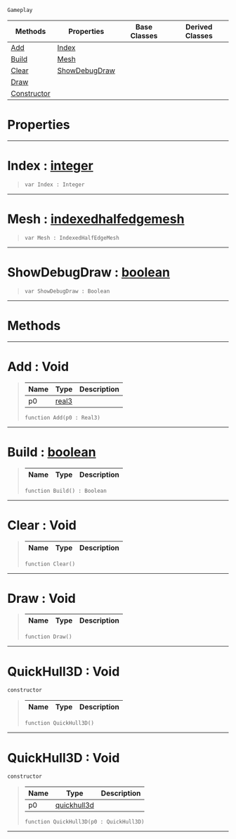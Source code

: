  `Gameplay`

|Methods|Properties|Base Classes|Derived Classes|
|---|---|---|---|
|[ Add](https://github.com/ZilchEngine/ZilchDocs/blob/master/code_reference/class_reference/quickhull3d.markdown#add-void)|[ Index](https://github.com/ZilchEngine/ZilchDocs/blob/master/code_reference/class_reference/quickhull3d.markdown#index-zero-engine-docume)| | |
|[ Build](https://github.com/ZilchEngine/ZilchDocs/blob/master/code_reference/class_reference/quickhull3d.markdown#build-zero-engine-docume)|[ Mesh](https://github.com/ZilchEngine/ZilchDocs/blob/master/code_reference/class_reference/quickhull3d.markdown#mesh-zero-engine-documen)| | |
|[ Clear](https://github.com/ZilchEngine/ZilchDocs/blob/master/code_reference/class_reference/quickhull3d.markdown#clear-void)|[ ShowDebugDraw](https://github.com/ZilchEngine/ZilchDocs/blob/master/code_reference/class_reference/quickhull3d.markdown#showdebugdraw-zero-engin)| | |
|[ Draw](https://github.com/ZilchEngine/ZilchDocs/blob/master/code_reference/class_reference/quickhull3d.markdown#draw-void)| | | |
|[ Constructor](https://github.com/ZilchEngine/ZilchDocs/blob/master/code_reference/class_reference/quickhull3d.markdown#quickhull3d-void)| | | |


 #  Properties


---  
 #  Index : [integer](https://github.com/ZilchEngine/ZilchDocs/blob/master/code_reference/nada_base_types/integer.markdown)

> 
> ``` lang=cpp, name=Nada
> var Index : Integer


---  
 #  Mesh : [indexedhalfedgemesh](https://github.com/ZilchEngine/ZilchDocs/blob/master/code_reference/class_reference/indexedhalfedgemesh.markdown)

> 
> ``` lang=cpp, name=Nada
> var Mesh : IndexedHalfEdgeMesh


---  
 #  ShowDebugDraw : [boolean](https://github.com/ZilchEngine/ZilchDocs/blob/master/code_reference/nada_base_types/boolean.markdown)

> 
> ``` lang=cpp, name=Nada
> var ShowDebugDraw : Boolean


---  
 #  Methods


---  
 #  Add : Void

> 
> |Name|Type|Description|
> |---|---|---|
> |p0|[real3](https://github.com/ZilchEngine/ZilchDocs/blob/master/code_reference/nada_base_types/real3.markdown)| |
> ``` lang=cpp, name=Nada
> function Add(p0 : Real3)
> ``` 


---  
 #  Build : [boolean](https://github.com/ZilchEngine/ZilchDocs/blob/master/code_reference/nada_base_types/boolean.markdown)

> 
> |Name|Type|Description|
> |---|---|---|
> ``` lang=cpp, name=Nada
> function Build() : Boolean
> ``` 


---  
 #  Clear : Void

> 
> |Name|Type|Description|
> |---|---|---|
> ``` lang=cpp, name=Nada
> function Clear()
> ``` 


---  
 #  Draw : Void

> 
> |Name|Type|Description|
> |---|---|---|
> ``` lang=cpp, name=Nada
> function Draw()
> ``` 


---  
 #  QuickHull3D : Void

 `constructor`

> 
> |Name|Type|Description|
> |---|---|---|
> ``` lang=cpp, name=Nada
> function QuickHull3D()
> ``` 


---  
 #  QuickHull3D : Void

 `constructor`

> 
> |Name|Type|Description|
> |---|---|---|
> |p0|[quickhull3d](https://github.com/ZilchEngine/ZilchDocs/blob/master/code_reference/class_reference/quickhull3d.markdown)| |
> ``` lang=cpp, name=Nada
> function QuickHull3D(p0 : QuickHull3D)
> ``` 


---  
 

 